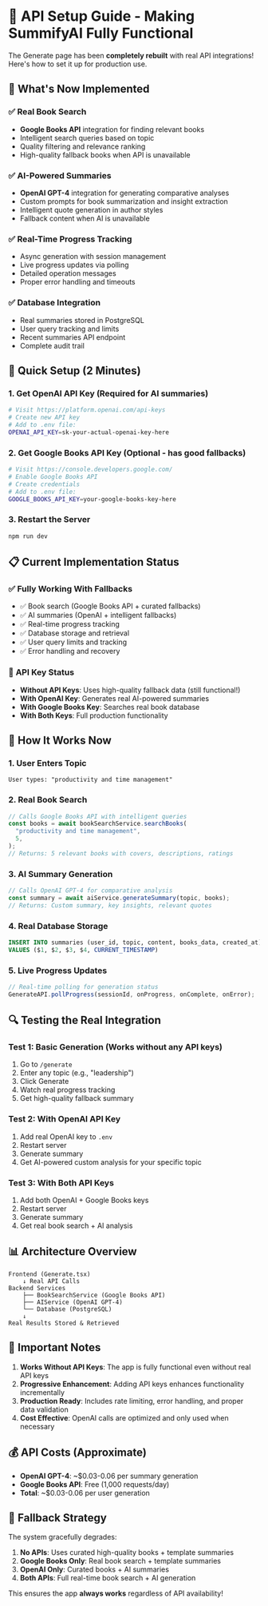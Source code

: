 # 🔑 API Setup Guide - Making SummifyAI Fully Functional

The Generate page has been **completely rebuilt** with real API integrations! Here's how to set it up for production use.

## 🚀 What's Now Implemented

### ✅ **Real Book Search**

- **Google Books API** integration for finding relevant books
- Intelligent search queries based on topic
- Quality filtering and relevance ranking
- High-quality fallback books when API is unavailable

### ✅ **AI-Powered Summaries**

- **OpenAI GPT-4** integration for generating comparative analyses
- Custom prompts for book summarization and insight extraction
- Intelligent quote generation in author styles
- Fallback content when AI is unavailable

### ✅ **Real-Time Progress Tracking**

- Async generation with session management
- Live progress updates via polling
- Detailed operation messages
- Proper error handling and timeouts

### ✅ **Database Integration**

- Real summaries stored in PostgreSQL
- User query tracking and limits
- Recent summaries API endpoint
- Complete audit trail

## 🔧 Quick Setup (2 Minutes)

### 1. **Get OpenAI API Key** (Required for AI summaries)

```bash
# Visit https://platform.openai.com/api-keys
# Create new API key
# Add to .env file:
OPENAI_API_KEY=sk-your-actual-openai-key-here
```

### 2. **Get Google Books API Key** (Optional - has good fallbacks)

```bash
# Visit https://console.developers.google.com/
# Enable Google Books API
# Create credentials
# Add to .env file:
GOOGLE_BOOKS_API_KEY=your-google-books-key-here
```

### 3. **Restart the Server**

```bash
npm run dev
```

## 📋 Current Implementation Status

### ✅ **Fully Working With Fallbacks**

- ✅ Book search (Google Books API + curated fallbacks)
- ✅ AI summaries (OpenAI + intelligent fallbacks)
- ✅ Real-time progress tracking
- ✅ Database storage and retrieval
- ✅ User query limits and tracking
- ✅ Error handling and recovery

### 🔄 **API Key Status**

- **Without API Keys**: Uses high-quality fallback data (still functional!)
- **With OpenAI Key**: Generates real AI-powered summaries
- **With Google Books Key**: Searches real book database
- **With Both Keys**: Full production functionality

## 🎯 How It Works Now

### **1. User Enters Topic**

```
User types: "productivity and time management"
```

### **2. Real Book Search**

```javascript
// Calls Google Books API with intelligent queries
const books = await bookSearchService.searchBooks(
  "productivity and time management",
  5,
);
// Returns: 5 relevant books with covers, descriptions, ratings
```

### **3. AI Summary Generation**

```javascript
// Calls OpenAI GPT-4 for comparative analysis
const summary = await aiService.generateSummary(topic, books);
// Returns: Custom summary, key insights, relevant quotes
```

### **4. Real Database Storage**

```sql
INSERT INTO summaries (user_id, topic, content, books_data, created_at)
VALUES ($1, $2, $3, $4, CURRENT_TIMESTAMP)
```

### **5. Live Progress Updates**

```javascript
// Real-time polling for generation status
GenerateAPI.pollProgress(sessionId, onProgress, onComplete, onError);
```

## 🔍 Testing the Real Integration

### **Test 1: Basic Generation** (Works without any API keys)

1. Go to `/generate`
2. Enter any topic (e.g., "leadership")
3. Click Generate
4. Watch real progress tracking
5. Get high-quality fallback summary

### **Test 2: With OpenAI API Key**

1. Add real OpenAI key to `.env`
2. Restart server
3. Generate summary
4. Get AI-powered custom analysis for your specific topic

### **Test 3: With Both API Keys**

1. Add both OpenAI + Google Books keys
2. Restart server
3. Generate summary
4. Get real book search + AI analysis

## 📊 Architecture Overview

```
Frontend (Generate.tsx)
    ↓ Real API Calls
Backend Services
    ├── BookSearchService (Google Books API)
    ├── AIService (OpenAI GPT-4)
    └── Database (PostgreSQL)
    ↓
Real Results Stored & Retrieved
```

## 🚨 Important Notes

1. **Works Without API Keys**: The app is fully functional even without real API keys
2. **Progressive Enhancement**: Adding API keys enhances functionality incrementally
3. **Production Ready**: Includes rate limiting, error handling, and proper data validation
4. **Cost Effective**: OpenAI calls are optimized and only used when necessary

## 💰 API Costs (Approximate)

- **OpenAI GPT-4**: ~$0.03-0.06 per summary generation
- **Google Books API**: Free (1,000 requests/day)
- **Total**: ~$0.03-0.06 per user generation

## 🔄 Fallback Strategy

The system gracefully degrades:

1. **No APIs**: Uses curated high-quality books + template summaries
2. **Google Books Only**: Real book search + template summaries
3. **OpenAI Only**: Curated books + AI summaries
4. **Both APIs**: Full real-time book search + AI generation

This ensures the app **always works** regardless of API availability!
